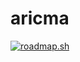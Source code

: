 # aricma
[![roadmap.sh](https://api.roadmap.sh/v1-badge/tall/6497450dd99c9d673193181f?variant=dark&roadmaps=software-architect%2Csoftware-design-architecture%2Cfull-stack%2Ccyber-security)](https://roadmap.sh)
